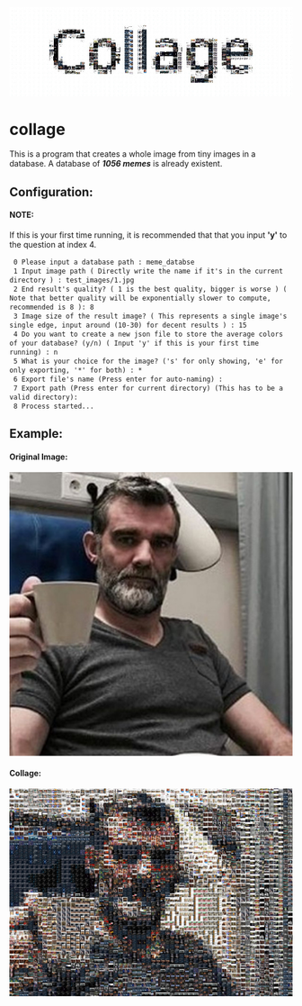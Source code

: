 ![logo.jpg](/examples/logo.jpg)
# collage

This is a program that creates a whole image from tiny images in a database. A database of ***1056 memes*** is already existent.

## Configuration:
#### NOTE:
If this is your first time running, it is recommended that that you input **'y'** to the question at index 4.
```
 0 Please input a database path : meme_databse
 1 Input image path ( Directly write the name if it's in the current directory ) : test_images/1.jpg
 2 End result's quality? ( 1 is the best quality, bigger is worse ) ( Note that better quality will be exponentially slower to compute, recommended is 8 ): 8
 3 Image size of the result image? ( This represents a single image's single edge, input around (10-30) for decent results ) : 15
 4 Do you want to create a new json file to store the average colors of your database? (y/n) ( Input 'y' if this is your first time running) : n
 5 What is your choice for the image? ('s' for only showing, 'e' for only exporting, '*' for both) : *
 6 Export file's name (Press enter for auto-naming) :
 7 Export path (Press enter for current directory) (This has to be a valid directory):
 8 Process started...
```

## Example:
#### Original Image:
![1.jpg](/collage/test_images/1.jpg)
#### Collage:
![karl_stefansson.jpg](/examples/karl_stefansson.jpg)

